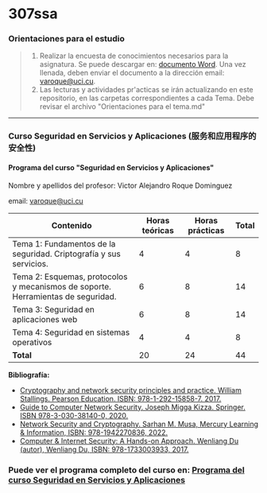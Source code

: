 # 307ssa
### Orientaciones para el estudio

> 1. Realizar la encuesta de conocimientos necesarios para la asignatura. Se puede descargar en: [documento Word](Encuesta_sobre_conocimientos_base_para_el_curso_Seguridad_en_Servicios_yAplicaciones.docx). Una vez llenada, deben enviar el documento a la dirección email: varoque@uci.cu.
> 1. Las lecturas y actividades pr'acticas se irán actualizando en este repositorio, en las carpetas correspondientes a cada Tema. Debe revisar el archivo "Orientaciones para el tema.md"

---

### Curso Seguridad en Servicios y Aplicaciones (服务和应用程序的安全性)

#### Programa del curso "Seguridad en Servicios y Aplicaciones"

Nombre y apellidos del profesor: Victor Alejandro Roque Dominguez

email: <varoque@uci.cu>

| **Contenido**                                                | **Horas teóricas** | **Horas prácticas** | **Total** |
| ------------------------------------------------------------ | ------------------ | ------------------- | --------- |
| Tema 1: Fundamentos de la seguridad. Criptografía y sus servicios. | 4                  | 4                   | 8         |
| Tema 2: Esquemas, protocolos y mecanismos de soporte. Herramientas de seguridad. | 6                  | 8                   | 14        |
| Tema 3: Seguridad en aplicaciones web                        | 6                  | 8                   | 14        |
| Tema 4: Seguridad en sistemas operativos                     | 4                  | 4                   | 8         |
| **Total**                                                    | 20                 | 24                  | 44        |

**Bibliografía:**

- [Cryptography and network security principles and practice. William
  Stallings. Pearson Education. ISBN: 978-1-292-15858-7. 2017.](Bibliography/cryptography-and-network-security_-principles-and-practice-7th-global-edition.pdf)
- [Guide to Computer Network Security. Joseph Migga Kizza. Springer. ISBN
  978-3-030-38140-0, 2020.](Bibliography/guide-to-computer-network-security-5th-edition-3030381404-9783030381400-9783030381417_compress.pdf)
- [Network Security and Cryptography. Sarhan M. Musa, Mercury Learning &
  Information, ISBN: 978-1942270836, 2022.](Bibliography/_OceanofPDF.com_Network_Security_and_Cryptography_2nd_Ed_-_Sarhan_M_Musa.pdf)
- [Computer & Internet Security: A Hands-on Approach. Wenliang Du
  (autor), Wenliang Du, ISBN: 978-1733003933, 2017.](Bibliography/Computer_Security_A_Hands-on_Approach_Wenliang_Du_2017.pdf)

### Puede ver el programa completo del curso en: [Programa del curso Seguridad en Servicios y Aplicaciones](Programa_del_curso_Seguridad_en_Servicios_y_Aplicaciones.md)

